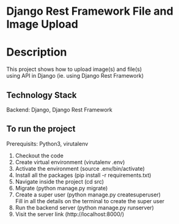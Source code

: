 # Django Rest Framework File and Image Upload

# Description
This project shows how to upload image(s) and file(s) <br />
using API in Django (ie. using Django Rest Framework)

## Technology Stack
Backend: Django, Django Rest Framework <br />

## To run the project
Prerequisits: Python3, virutalenv

1. Checkout the code
2. Create virtual environment (virutalenv .env)
3. Activate the environment (source .env/bin/activate)
4. Install all the packages (pip install -r requirements.txt)
5. Navigate inside the project (cd src)
6. Migrate (python manage.py migrate)
7. Create a super user (python manage.py createsuperuser) <br />
   Fill in all the details on the terminal to create the super user
8. Run the backend server (python manage.py runserver)
9. Visit the server link (http://localhost:8000/)

